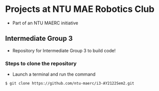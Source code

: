 # Projects at NTU MAE Robotics Club

* Part of an NTU MAERC initiative

## Intermediate Group 3

* Repository for Intermediate Group 3 to build code!

### Steps to clone the repository
* Launch a terminal and run the command  
```
$ git clone https://github.com/ntu-maerc/i3-AY2122Sem2.git 
```
